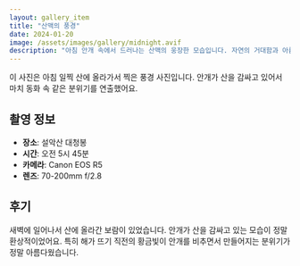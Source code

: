 ```yaml
---
layout: gallery_item
title: "산맥의 풍경"
date: 2024-01-20
image: /assets/images/gallery/midnight.avif
description: "아침 안개 속에서 드러나는 산맥의 웅장한 모습입니다. 자연의 거대함과 아름다움을 느낄 수 있는 순간이었습니다."
---
```


이 사진은 아침 일찍 산에 올라가서 찍은 풍경 사진입니다. 안개가 산을 감싸고 있어서 마치 동화 속 같은 분위기를 연출했어요.

## 촬영 정보
- **장소**: 설악산 대청봉
- **시간**: 오전 5시 45분
- **카메라**: Canon EOS R5
- **렌즈**: 70-200mm f/2.8

## 후기
새벽에 일어나서 산에 올라간 보람이 있었습니다. 안개가 산을 감싸고 있는 모습이 정말 환상적이었어요. 특히 해가 뜨기 직전의 황금빛이 안개를 비추면서 만들어지는 분위기가 정말 아름다웠습니다.
